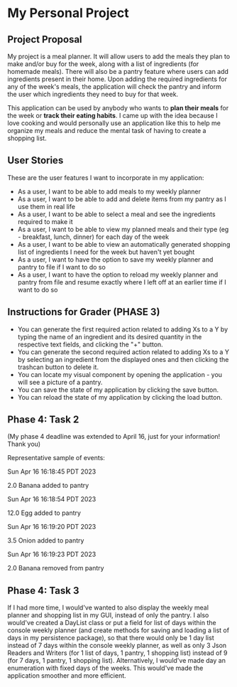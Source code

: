 # My Personal Project

## Project Proposal

My project is a meal planner. It will allow users to add the meals they plan to
make and/or buy for the week, along with a list of ingredients (for homemade 
meals). There will also be a pantry feature where users can add ingredients 
present in their home. Upon adding the required ingredients for any of the
week's meals, the application will check the pantry and inform the user which
ingredients they need to buy for that week.

This application can be used by anybody who wants to **plan their meals** for the
week or **track their eating habits**. I came up with the idea because I love cooking
and would personally use an application like this to help me organize my meals
and reduce the mental task of having to create a shopping list.

## User Stories

These are the user features I want to incorporate in my application:

- As a user, I want to be able to add meals to my weekly planner
- As a user, I want to be able to add and delete items from my pantry as I use
them in real life
- As a user, I want to be able to select a meal and see the ingredients 
required to make it
- As a user, I want to be able to view my planned meals and their type 
(eg - breakfast, lunch, dinner) for each day of the week 
- As a user, I want to be able to view an automatically generated shopping
list of ingredients I need for the week but haven't yet bought
- As a user, I want to have the option to save my weekly planner and pantry to file 
if I want to do so
- As a user, I want to have the option to reload my weekly planner and pantry 
from file and resume exactly where I left off at an earlier time if I want to do so


## Instructions for Grader (PHASE 3)

- You can generate the first required action related to adding Xs to a Y by typing the name of an ingredient and its
desired quantity in the respective text fields, and clicking the "+" button.
- You can generate the second required action related to adding Xs to a Y by selecting an ingredient from the displayed
ones and then clicking the trashcan button to delete it.
- You can locate my visual component by opening the application - you will see a picture of a pantry.
- You can save the state of my application by clicking the save button.
- You can reload the state of my application by clicking the load button.


## Phase 4: Task 2 
(My phase 4 deadline was extended to April 16, just for your information! Thank you)

Representative sample of events:

Sun Apr 16 16:18:45 PDT 2023

2.0 Banana added to pantry

Sun Apr 16 16:18:54 PDT 2023

12.0 Egg added to pantry

Sun Apr 16 16:19:20 PDT 2023

3.5 Onion added to pantry

Sun Apr 16 16:19:23 PDT 2023

2.0 Banana removed from pantry


## Phase 4: Task 3

If I had more time, I would've wanted to also display the weekly meal planner and shopping list in my GUI, instead of 
only the pantry. I also would've created a DayList class or put a field for list of days within the console weekly 
planner (and create methods for saving and loading a list of days in my persistence package), so that there would only 
be 1 day list instead of 7 days within the console weekly planner, as well as only 3 Json Readers and Writers (for 1 
list of days, 1 pantry, 1 shopping list) instead of 9 (for 7 days, 1 pantry, 1 shopping list). Alternatively, I would've
made day an enumeration with fixed days of the weeks. This would've made the application smoother and more efficient.